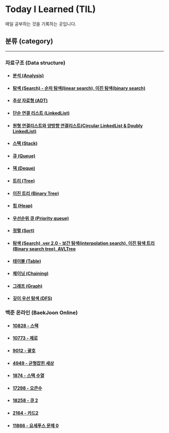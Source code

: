Today I Learned (TIL)
========================

매일 공부하는 것을 기록하는 곳입니다.

## 분류 (category)
-------------------
### 자료구조 (Data structure)
- #### [분석 (Analysis)](https://github.com/Famec7/TIL/blob/main/Algorithm/Data_Sturucture/Analysis.md)
- #### [탐색 (Search) - 순차 탐색(linear search), 이진 탐색(binary search)](https://github.com/Famec7/TIL/blob/main/Algorithm/Data_Sturucture/Search.md)
- #### [추상 자료형 (ADT)](https://github.com/Famec7/TIL/blob/main/Algorithm/Data_Sturucture/ADT.md)
- #### [단순 연결 리스트 (LinkedList)](https://github.com/Famec7/TIL/blob/main/Algorithm/Data_Sturucture/LinkedList.md)
- #### [원형 연결리스트와 양방향 연결리스트(Circular LinkedList & Doubly LinkedList)](https://github.com/Famec7/TIL/blob/main/Algorithm/Data_Sturucture/LinkedList-2.md)
- #### [스택 (Stack)](https://github.com/Famec7/TIL/blob/main/Algorithm/Data_Sturucture/Stack.md)
- #### [큐 (Queue)](https://github.com/Famec7/TIL/blob/main/Algorithm/Data_Sturucture/Queue.md)
- #### [덱 (Deque)](https://github.com/Famec7/TIL/blob/main/Algorithm/Data_Sturucture/Deque.md)
- #### [트리 (Tree)](https://github.com/Famec7/TIL/blob/main/Algorithm/Data_Sturucture/Tree.md)
- #### [이진 트리 (Binary Tree)](https://github.com/Famec7/TIL/blob/main/Algorithm/Data_Sturucture/BinaryTree.md)
- #### [힙 (Heap)](https://github.com/Famec7/TIL/blob/main/Algorithm/Data_Sturucture/Heap.md)
- #### [우선순위 큐 (Priority queue)](https://github.com/Famec7/TIL/blob/main/Algorithm/Data_Sturucture/PriorityQueue.md)
- #### [정렬 (Sort)](https://github.com/Famec7/TIL/blob/main/Algorithm/Data_Sturucture/Sort.md)
- #### [탐색 (Search) .ver 2.0 - 보간 탐색(interpolation search), 이진 탐색 트리(Binary search tree), AVLTree](https://github.com/Famec7/TIL/blob/main/Algorithm/Data_Sturucture/Search2.md)
- #### [테이블 (Table)](https://github.com/Famec7/TIL/blob/main/Algorithm/Data_Sturucture/Table.md)
- #### [체이닝 (Chaining)](https://github.com/Famec7/TIL/blob/main/Algorithm/Data_Sturucture/Chaining.md)
- #### [그래프 (Graph)](https://github.com/Famec7/TIL/blob/main/Algorithm/Data_Sturucture/Graph.md)
- #### [깊이 우선 탐색 (DFS)](https://github.com/Famec7/TIL/blob/main/Algorithm/Data_Sturucture/DFS.md)

### 백준 온라인 (BaekJoon Online)
- #### [10828 - 스택](https://github.com/Famec7/TIL/blob/main/Algorithm/%EB%B0%B1%EC%A4%80(BaekJoon)/10828.md)
- #### [10773 - 제로](https://github.com/Famec7/TIL/blob/main/Algorithm/%EB%B0%B1%EC%A4%80(BaekJoon)/10773.md)
- #### [9012 - 괄호](https://github.com/Famec7/TIL/blob/main/Algorithm/%EB%B0%B1%EC%A4%80(BaekJoon)/9012.md)
- #### [4949 - 균형잡힌 세상](https://github.com/Famec7/TIL/blob/main/Algorithm/%EB%B0%B1%EC%A4%80(BaekJoon)/4949.md)
- #### [1874 - 스택 수열](https://github.com/Famec7/TIL/blob/main/Algorithm/%EB%B0%B1%EC%A4%80(BaekJoon)/1874.md)
- #### [17298 - 오큰수](https://github.com/Famec7/TIL/blob/main/Algorithm/%EB%B0%B1%EC%A4%80(BaekJoon)/17298.md)
- #### [18258 - 큐 2](https://github.com/Famec7/TIL/blob/main/Algorithm/%EB%B0%B1%EC%A4%80(BaekJoon)/18258.md)
- #### [2164 - 카드2](https://github.com/Famec7/TIL/blob/main/Algorithm/%EB%B0%B1%EC%A4%80(BaekJoon)/2164.md)
- #### [11866 - 요세푸스 문제 0](https://github.com/Famec7/TIL/blob/main/Algorithm/%EB%B0%B1%EC%A4%80(BaekJoon)/11866.md)